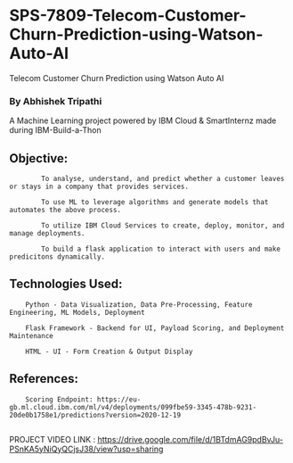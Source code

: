 # SPS-7809-Telecom-Customer-Churn-Prediction-using-Watson-Auto-AI
Telecom Customer Churn Prediction using Watson Auto AI

### By Abhishek Tripathi

A Machine Learning project powered by IBM Cloud & SmartInternz made during IBM-Build-a-Thon

## Objective:
```
    	To analyse, understand, and predict whether a customer leaves or stays in a company that provides services.

    	To use ML to leverage algorithms and generate models that automates the above process.

    	To utilize IBM Cloud Services to create, deploy, monitor, and manage deployments.

    	To build a flask application to interact with users and make predicitons dynamically.
  ```
  
## Technologies Used:
```
	Python - Data Visualization, Data Pre-Processing, Feature Engineering, ML Models, Deployment
			
	Flask Framework - Backend for UI, Payload Scoring, and Deployment Maintenance
			
	HTML - UI - Form Creation & Output Display
```

## References:

```
	Scoring Endpoint: https://eu-gb.ml.cloud.ibm.com/ml/v4/deployments/099fbe59-3345-478b-9231-20de0b1758e1/predictions?version=2020-12-19
	
```

PROJECT VIDEO LINK : https://drive.google.com/file/d/1BTdmAG9pdBvJu-PSnKA5yNiQyQCjsJ38/view?usp=sharing

